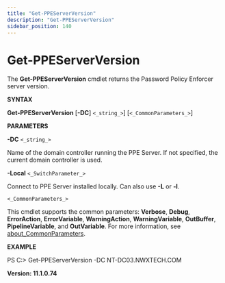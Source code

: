 ```yaml
---
title: "Get-PPEServerVersion"
description: "Get-PPEServerVersion"
sidebar_position: 140
---
```


# Get-PPEServerVersion

The **Get-PPEServerVersion** cmdlet returns the Password Policy Enforcer server version.

**SYNTAX**

**Get-PPEServerVersion** [__-DC__] `<_string_>`] [`<_CommonParameters_>`]

**PARAMETERS**

**-DC** `<_string_>`

Name of the domain controller running the PPE Server. If not specified, the current domain
controller is used.

**-Local** `<_SwitchParameter_>`

Connect to PPE Server installed locally. Can also use **-L** or **-l**.

`<_CommonParameters_>`

This cmdlet supports the common parameters: **Verbose**, **Debug**, **ErrorAction**,
**ErrorVariable**, **WarningAction**, **WarningVariable**, **OutBuffer**, **PipelineVariable**, and
**OutVariable**. For more information, see [about_CommonParameters](https://learn.microsoft.com/en-us/powershell/module/microsoft.powershell.core/about/about_commonparameters?view=powershell-7.5).

**EXAMPLE**

PS C:\> Get-PPEServerVersion -DC NT-DC03.NWXTECH.COM

**Version: 11.1.0.74**
